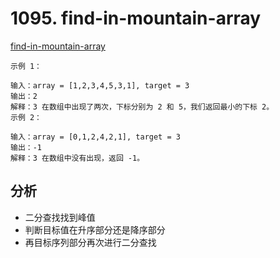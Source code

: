 # 1095. find-in-mountain-array

[find-in-mountain-array](https://leetcode.com/problems/find-in-mountain-array/)

```
示例 1：

输入：array = [1,2,3,4,5,3,1], target = 3
输出：2
解释：3 在数组中出现了两次，下标分别为 2 和 5，我们返回最小的下标 2。
示例 2：

输入：array = [0,1,2,4,2,1], target = 3
输出：-1
解释：3 在数组中没有出现，返回 -1。
```

## 分析

- 二分查找找到峰值
- 判断目标值在升序部分还是降序部分
- 再目标序列部分再次进行二分查找


